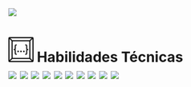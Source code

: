 <img src="https://media1.giphy.com/media/v1.Y2lkPTc5MGI3NjExbGh5bWh3N243bHpydmNicDBmYjY0dnEwbjhsdXd1aTBicjI1ajJsdSZlcD12MV9pbnRlcm5hbF9naWZfYnlfaWQmY3Q9Zw/hAllPPhAuqKM90z26Q/giphy.gif" width="100">

<a>
  <h1>
    <img src="IMAGENES/codeium.svg" width="50">
    Habilidades Técnicas
    <br>
    <img src="https://img.shields.io/badge/Python-3776AB?style=for-the-badge&logo=python&logoColor=white"> 
    <img src="https://img.shields.io/badge/Java-007396?style=for-the-badge&logo=java&logoColor=white"> 
    <img src="https://img.shields.io/badge/JavaScript-F7DF1E?style=for-the-badge&logo=javascript&logoColor=black"> 
    <img src="https://img.shields.io/badge/HTML5-E34F26?style=for-the-badge&logo=html5&logoColor=white"> 
    <img src="https://img.shields.io/badge/CSS3-1572B6?style=for-the-badge&logo=css3&logoColor=white"> 
    <img src="https://img.shields.io/badge/MySQL-4479A1?style=for-the-badge&logo=mysql&logoColor=white"> 
    <img src="https://img.shields.io/badge/MongoDB-47A248?style=for-the-badge&logo=mongodb&logoColor=white">  
    <img src="https://img.shields.io/badge/PostgreSQL-336791?style=for-the-badge&logo=postgresql&logoColor=white"> 
    <img src="https://img.shields.io/badge/Visual_Studio_Code-007ACC?style=for-the-badge&logo=visual-studio-code&logoColor=white"> 
    <img src="https://img.shields.io/badge/Postman-FF6C37?style=for-the-badge&logo=postman&logoColor=white">
              
    
  </h1> 
</a>


